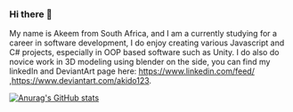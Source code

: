 ### Hi there 👋

My name is Akeem from South Africa, and I am a currently studying for a career in software development, I do enjoy creating various Javascript and C# projects, especially in OOP based software such as Unity. I do also do novice work in 3D modeling using blender on the side, you can find my linkedIn and DeviantArt page here: https://www.linkedin.com/feed/ ,https://www.deviantart.com/akido123.

[![Anurag's GitHub stats](https://github-readme-stats.vercel.app/api?username=AkeemBrown)](https://github.com/anuraghazra/github-readme-stats)
